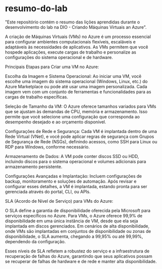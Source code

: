 # resumo-do-lab
 "Este repositório contém o resumo das lições aprendidas durante o desenvolvimento do lab na DIO - Criando Máquinas Virtuais an Azure".

A criação de Máquinas Virtuais (VMs) no Azure é um processo essencial para configurar ambientes computacionais flexíveis, escaláveis e adaptáveis às necessidades de aplicativos. As VMs permitem que você hospede aplicações, execute cargas de trabalho e personalize as configurações do sistema operacional e de hardware.

Principais Etapas para Criar uma VM no Azure:

Escolha da Imagem e Sistema Operacional: Ao iniciar uma VM, você escolhe uma imagem do sistema operacional (Windows, Linux, etc.) do Azure Marketplace ou pode até usar uma imagem personalizada. Cada imagem vem com um conjunto de ferramentas e funcionalidades para as cargas de trabalho específicas.

Seleção de Tamanho da VM: O Azure oferece tamanhos variados para VMs que se ajustam às demandas de CPU, memória e armazenamento. Isso permite que você selecione uma configuração que corresponda ao desempenho desejado e ao orçamento disponível.

Configurações de Rede e Segurança: Cada VM é implantada dentro de uma Rede Virtual (VNet), e você pode aplicar regras de segurança com Grupos de Segurança de Rede (NSGs), definindo acessos, como SSH para Linux ou RDP para Windows, conforme necessário.

Armazenamento de Dados: A VM pode conter discos SSD ou HDD, incluindo discos para o sistema operacional e volumes adicionais para armazenamento persistente.

Configurações Avançadas e Implantação: Incluem configurações de backup, monitoramento e soluções de automação. Após revisar e configurar esses detalhes, a VM é implantada, estando pronta para ser gerenciada através do portal, CLI, ou APIs.

SLA (Acordo de Nível de Serviço) para VMs do Azure:

O SLA define a garantia de disponibilidade oferecida pela Microsoft para serviços específicos no Azure. Para VMs, o Azure oferece 99,9% de disponibilidade em uma única instância de VM, desde que ela seja implantada em discos gerenciados. Em cenários de alta disponibilidade, onde VMs são implantadas em conjuntos de disponibilidade ou zonas de disponibilidade, o SLA aumenta, chegando a 99,95% ou até 99,99%, dependendo da configuração.

Esses níveis de SLA refletem a robustez do serviço e a infraestrutura de recuperação de falhas do Azure, garantindo que seus aplicativos possam se recuperar de falhas de hardware e de rede e manter alta disponibilidade.
